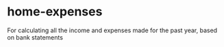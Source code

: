 # home-expenses
For calculating all the income and expenses made for the past year, based on bank statements
